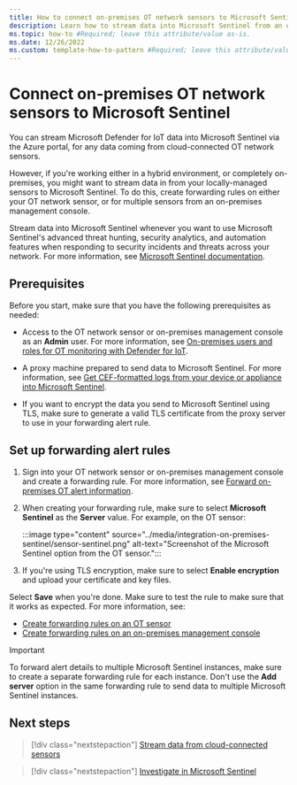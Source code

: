 ```yaml
---
title: How to connect on-premises OT network sensors to Microsoft Sentinel - Microsoft Defender for IoT
description: Learn how to stream data into Microsoft Sentinel from an on-premises and locally-managed Microsoft Defender for IoT OT network sensor.
ms.topic: how-to #Required; leave this attribute/value as-is.
ms.date: 12/26/2022
ms.custom: template-how-to-pattern #Required; leave this attribute/value as-is.
---
```


<!--
Remove all the comments in this template before you sign-off or merge to the 
main branch.

This template provides the basic structure of a how-to article pattern.
See the [how-to pattern](article-how-to-guide.md) in the pattern library.

-->

<!-- 1. H1 -----------------------------------------------------------------------------

Required: Start your H1 with a verb. Pick an H1 that clearly conveys the task the user 
will complete.
-->

# Connect on-premises OT network sensors to Microsoft Sentinel

You can stream Microsoft Defender for IoT data into Microsoft Sentinel via the Azure portal, for any data coming from cloud-connected OT network sensors.

However, if you're working either in a hybrid environment, or completely on-premises, you might want to stream data in from your locally-managed sensors to Microsoft Sentinel. To do this, create forwarding rules on either your OT network sensor, or for multiple sensors from an on-premises management console.

Stream data into Microsoft Sentinel whenever you want to use Microsoft Sentinel's advanced threat hunting, security analytics, and automation features when responding to security incidents and threats across your network. For more information, see [Microsoft Sentinel documentation](/azure/sentinel/).

## Prerequisites

Before you start, make sure that you have the following prerequisites as needed:

- Access to the OT network sensor or on-premises management console as an **Admin** user. For more information, see [On-premises users and roles for OT monitoring with Defender for IoT](../roles-on-premises.md).

- A proxy machine prepared to send data to Microsoft Sentinel. For more information, see [Get CEF-formatted logs from your device or appliance into Microsoft Sentinel](/azure/sentinel/connect-common-event-format).

- If you want to encrypt the data you send to Microsoft Sentinel using TLS, make sure to generate a valid TLS certificate from the proxy server to use in your forwarding alert rule.


## Set up forwarding alert rules

1. Sign into your OT network sensor or on-premises management console and create a forwarding rule. For more information, see [Forward on-premises OT alert information](../how-to-forward-alert-information-to-partners.md).

1. When creating your forwarding rule, make sure to select **Microsoft Sentinel** as the **Server** value. For example, on the OT sensor:

    :::image type="content" source="../media/integration-on-premises-sentinel/sensor-sentinel.png" alt-text="Screenshot of the Microsoft Sentinel option from the OT sensor.":::

1. If you're using TLS encryption, make sure to select **Enable encryption** and upload your certificate and key files.

Select **Save** when you're done. Make sure to test the rule to make sure that it works as expected. For more information, see:

- [Create forwarding rules on an OT sensor](../how-to-forward-alert-information-to-partners.md#create-forwarding-rules-on-an-ot-sensor)
- [Create forwarding rules on an on-premises management console](../how-to-forward-alert-information-to-partners.md#create-forwarding-rules-on-an-on-premises-management-console)

> [!IMPORTANT]
> To forward alert details to multiple Microsoft Sentinel instances, make sure to create a separate forwarding rule for each instance. Don't use the **Add server** option in the same forwarding rule to send data to multiple Microsoft Sentinel instances.


## Next steps

> [!div class="nextstepaction"]
> [Stream data from cloud-connected sensors](../iot-solution.md)

> [!div class="nextstepaction"]
> [Investigate in Microsoft Sentinel](/azure/sentinel/investigate-cases)
